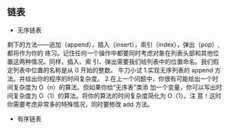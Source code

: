 ## 链表

* 无序链表


剩下的方法——追加（append），插入（insert），索引（index），弹出（pop）,都将作为你的
练习。记住任何一个操作中都要同时考虑对象在列表头部和其他位置这两种情况。同样，插入、索
引、弹出需要我们给列表中的位置命名。我们假定列表中位置的名称是从 0 开始的整数。 
牛刀小试 
1.实现无序列表的 append 方法。并给出你的程序的时间复杂度。 
2.在上一个问题中，你很有可能给出一个时间复杂度为 O（n）的算法。但如果你给“无序表”类添
加一个变量，你可以写出时间复杂度为 O（1）的算法。将你的算法的时间复杂度简化为 O（1）。注
意！这时你需要考虑非常多的特殊情况，同时要修改 add 方法。 

* 有序链表
